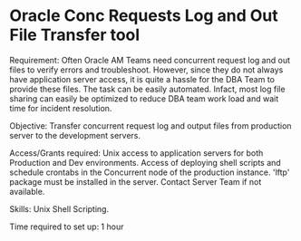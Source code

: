 # Oracle Conc Requests Log and Out File Transfer tool

Requirement:
Often Oracle AM Teams need concurrent request log and out files to verify errors and troubleshoot. However, since they do not always have application server access, it is quite a hassle for the DBA Team to provide these files. The task can be easily automated. Infact, most log file sharing can easily be optimized to reduce DBA team work load and wait time for incident resolution.

Objective:
Transfer concurrent request log and output files from production server to the development servers.

Access/Grants required:
Unix access to application servers for both Production and Dev environments.
Access of deploying shell scripts and schedule crontabs in the Concurrent node of the production instance.
'lftp' package must be installed in the server. Contact Server Team if not available.

Skills:
Unix Shell Scripting.

Time required to set up:
1 hour 